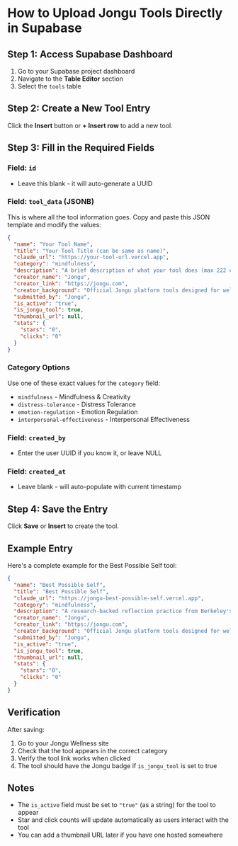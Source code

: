 # How to Upload Jongu Tools Directly in Supabase

## Step 1: Access Supabase Dashboard
1. Go to your Supabase project dashboard
2. Navigate to the **Table Editor** section
3. Select the `tools` table

## Step 2: Create a New Tool Entry
Click the **Insert** button or **+ Insert row** to add a new tool.

## Step 3: Fill in the Required Fields

### Field: `id`
- Leave this blank - it will auto-generate a UUID

### Field: `tool_data` (JSONB)
This is where all the tool information goes. Copy and paste this JSON template and modify the values:

```json
{
  "name": "Your Tool Name",
  "title": "Your Tool Title (can be same as name)",
  "claude_url": "https://your-tool-url.vercel.app",
  "category": "mindfulness",
  "description": "A brief description of what your tool does (max 222 characters recommended)",
  "creator_name": "Jongu",
  "creator_link": "https://jongu.com",
  "creator_background": "Official Jongu platform tools designed for wellness and personal growth.",
  "submitted_by": "Jongu",
  "is_active": "true",
  "is_jongu_tool": true,
  "thumbnail_url": null,
  "stats": {
    "stars": "0",
    "clicks": "0"
  }
}
```

### Category Options
Use one of these exact values for the `category` field:
- `mindfulness` - Mindfulness & Creativity
- `distress-tolerance` - Distress Tolerance  
- `emotion-regulation` - Emotion Regulation
- `interpersonal-effectiveness` - Interpersonal Effectiveness

### Field: `created_by`
- Enter the user UUID if you know it, or leave NULL

### Field: `created_at`
- Leave blank - will auto-populate with current timestamp

## Step 4: Save the Entry
Click **Save** or **Insert** to create the tool.

## Example Entry

Here's a complete example for the Best Possible Self tool:

```json
{
  "name": "Best Possible Self",
  "title": "Best Possible Self",
  "claude_url": "https://jongu-best-possible-self.vercel.app",
  "category": "mindfulness",
  "description": "A research-backed reflection practice from Berkeley's Greater Good Science Center that helps you envision your brightest future through guided journaling.",
  "creator_name": "Jongu",
  "creator_link": "https://jongu.com",
  "creator_background": "Official Jongu platform tools designed for wellness and personal growth.",
  "submitted_by": "Jongu",
  "is_active": "true",
  "is_jongu_tool": true,
  "thumbnail_url": null,
  "stats": {
    "stars": "0",
    "clicks": "0"
  }
}
```

## Verification
After saving:
1. Go to your Jongu Wellness site
2. Check that the tool appears in the correct category
3. Verify the tool link works when clicked
4. The tool should have the Jongu badge if `is_jongu_tool` is set to true

## Notes
- The `is_active` field must be set to `"true"` (as a string) for the tool to appear
- Star and click counts will update automatically as users interact with the tool
- You can add a thumbnail URL later if you have one hosted somewhere